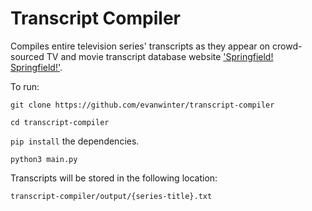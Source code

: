 # Transcript Compiler

Compiles entire television series' transcripts as they appear on crowd-sourced TV and movie transcript database website ['Springfield! Springfield!'](https://www.springfieldspringfield.co.uk/tv_show_episode_scripts.php).

To run:

`git clone https://github.com/evanwinter/transcript-compiler`

`cd transcript-compiler`

`pip install` the dependencies.

`python3 main.py`

Transcripts will be stored in the following location:

`transcript-compiler/output/{series-title}.txt`